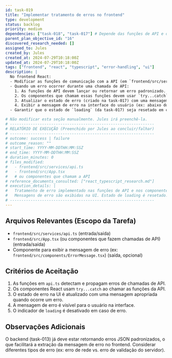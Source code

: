 ```yaml
---
id: task-019
title: "Implementar tratamento de erros no frontend"
type: development
status: backlog
priority: medium
dependencies: ["task-018", "task-017"] # Depende das funções de API e do gerenciamento de estado
parent_plan_objective_id: "16"
discovered_research_needed: []
assigned_to: Jules
created_by: Jules
created_at: 2024-07-29T10:18:00Z
updated_at: 2024-07-29T10:18:00Z
tags: ["frontend", "react", "typescript", "error-handling", "ui"]
description: |
  No frontend React:
  - Modificar as funções de comunicação com a API (em `frontend/src/services/api.ts`) para capturar erros HTTP (ex: status code não-2xx) e erros de rede.
  - Quando um erro ocorrer durante uma chamada de API:
    1. As funções de API devem lançar ou retornar um erro padronizado.
    2. Os componentes que chamam essas funções devem usar `try...catch` para lidar com esses erros.
    3. Atualizar o estado de erro (criado na task-017) com uma mensagem de erro amigável.
    4. Exibir a mensagem de erro na interface do usuário (ex: abaixo do input de chat, ou como uma notificação/toast).
  - Garantir que o estado de `loading` (da task-017) seja resetado em caso de erro.

# Não modificar esta seção manualmente. Jules irá preenchê-la.
# ---------------------------------------------------------------
# RELATÓRIO DE EXECUÇÃO (Preenchido por Jules ao concluir/falhar)
# ---------------------------------------------------------------
# outcome: success | failure
# outcome_reason: ""
# start_time: YYYY-MM-DDTHH:MM:SSZ
# end_time: YYYY-MM-DDTHH:MM:SSZ
# duration_minutes: 0
# files_modified:
#   - frontend/src/services/api.ts
#   - frontend/src/App.tsx
#   # ou componentes que chamam a API
# reference_documents_consulted: ["react_typescript_research.md"]
# execution_details: |
#   Tratamento de erro implementado nas funções de API e nos componentes.
#   Mensagens de erro são exibidas na UI. Estado de loading é resetado.
# ---------------------------------------------------------------
---
```


## Arquivos Relevantes (Escopo da Tarefa)
* `frontend/src/services/api.ts` (entrada/saída)
* `frontend/src/App.tsx` (ou componentes que fazem chamadas de API) (entrada/saída)
* Componente para exibir a mensagem de erro (ex: `frontend/src/components/ErrorMessage.tsx`) (saída, opcional)

## Critérios de Aceitação
1. As funções em `api.ts` detectam e propagam erros de chamadas de API.
2. Os componentes React usam `try...catch` ao chamar as funções da API.
3. O estado de erro na UI é atualizado com uma mensagem apropriada quando ocorre um erro.
4. A mensagem de erro é visível para o usuário na interface.
5. O indicador de `loading` é desativado em caso de erro.

## Observações Adicionais
O backend (task-013) já deve estar retornando erros JSON padronizados, o que facilitará a extração da mensagem de erro no frontend.
Considerar diferentes tipos de erro (ex: erro de rede vs. erro de validação do servidor).
